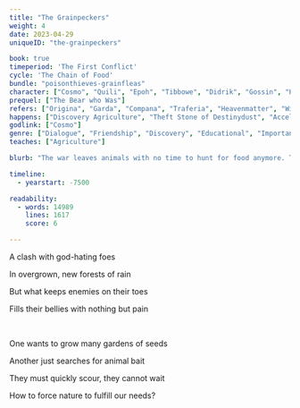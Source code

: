 ```yaml
---
title: "The Grainpeckers"
weight: 4
date: 2023-04-29
uniqueID: "the-grainpeckers"

book: true
timeperiod: 'The First Conflict'
cycle: 'The Chain of Food'
bundle: "poisonthieves-grainfleas"
character: ["Cosmo", "Quili", "Epoh", "Tibbowe", "Didrik", "Gossin", "Kajar", "Arlar"]
prequel: ["The Bear who Was"]
refers: ["Origina", "Garda", "Compana", "Traferia", "Heavenmatter", "Windgustwing", "Stone of Destinydust", "Loveline", "Turnbacktulips", "Violets of Fortune", "Loveroses", "Amor", "Paraat", "Clouds of Rampaging Rains", "Biggest Bearchitect"]
happens: ["Discovery Agriculture", "Theft Stone of Destinydust", "Accelerated Plant Growth"]
godlink: ["Cosmo"]
genre: ["Dialogue", "Friendship", "Discovery", "Educational", "Important", "Fight", "Power", "Biology"]
teaches: ["Agriculture"]

blurb: "The war leaves animals with no time to hunt for food anymore. The most worthless fighters are commanded to find a solution fast---but one after the other disappears as they try."

timeline:
  - yearstart: -7500

readability:
  - words: 14989
    lines: 1617
    score: 6

---
```


A clash with god-hating foes

In overgrown, new forests of rain

But what keeps enemies on their toes

Fills their bellies with nothing but pain

&nbsp;

One wants to grow many gardens of seeds

Another just searches for animal bait

They must quickly scour, they cannot wait

How to force nature to fulfill our needs?
